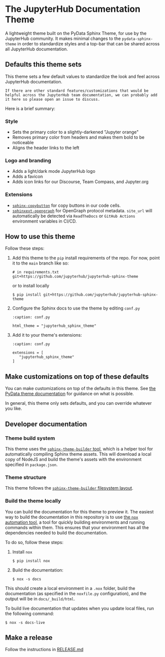 # The JupyterHub Documentation Theme

A lightweight theme built on the PyData Sphinx Theme, for use by the JupyterHub community.
It makes minimal changes to the `pydata-sphinx-theme` in order to standardize styles and a top-bar that can be shared across all JupyterHub documentation.

## Defaults this theme sets

This theme sets a few default values to standardize the look and feel across JupyterHub documentation.

```{note}
If there are other standard features/customizations that would be helpful across the JupyterHub team documentation, we can probably add it here so please open an issue to discuss.
```

Here is a brief summary:

### Style

- Sets the primary color to a slightly-darkened "Jupyter orange"
- Removes primary color from headers and makes them bold to be noticeable
- Aligns the header links to the left

### Logo and branding

- Adds a light/dark mode JupyterHub logo
- Adds a favicon
- Adds icon links for our Discourse, Team Compass, and Jupyter.org

### Extensions

- [`sphinx-copybutton`](https://sphinx-copybutton.readthedocs.io/) for copy buttons in our code cells.
- [`sphinxext-opengraph`](https://sphinxext-opengraph.readthedocs.io/en/latest/) for OpenGraph protocol metadata. `site_url` will automatically be detected via `ReadTheDocs` or `GitHub Actions` environment variables in CI/CD.

## How to use this theme

Follow these steps:

1. Add this theme to the `pip` install requirements of the repo.
   For now, point it to the `main` branch like so:

   ```
   # in requirements.txt
   git+https://github.com/jupyterhub/jupyterhub-sphinx-theme
   ```

   or to install locally

   ```console
   $ pip install git+https://github.com/jupyterhub/jupyterhub-sphinx-theme
   ```

2. Configure the Sphinx docs to use the theme by editing `conf.py`

   ```{code-block} python
   :caption: conf.py

   html_theme = "jupyterhub_sphinx_theme"
   ```

3. Add it to your theme's extensions:

   ```{code-block} python
   :caption: conf.py

   extensions = [
      "jupyterhub_sphinx_theme"
   ]
   ```

## Make customizations on top of these defaults

You can make customizations on top of the defaults in this theme.
See [the PyData theme documentation](https://pydata-sphinx-theme.readthedocs.io/) for guidance on what is possible.

In general, this theme only sets defaults, and you can override whatever you like.

## Developer documentation

### Theme build system

This theme uses the [`sphinx-theme-builder` tool](https://github.com/pradyunsg/sphinx-theme-builder), which is a helper tool for automatically compiling Sphinx theme assets.
This will download a local copy of NodeJS and build the theme's assets with the environment specified in `package.json`.

### Theme structure

This theme follows the [`sphinx-theme-builder` filesystem layout](https://sphinx-theme-builder.readthedocs.io/en/latest/reference/filesystem-layout/).

### Build the theme locally

You can build the documentation for this theme to preview it.
The easiest way to build the documentation in this repository is to use [the `nox` automation tool](https://nox.thea.codes/), a tool for quickly building environments and running commands within them.
This ensures that your environment has all the dependencies needed to build the documentation.

To do so, follow these steps:

1. Install `nox`

   ```console
   $ pip install nox
   ```

2. Build the documentation:

   ```console
   $ nox -s docs
   ```

This should create a local environment in a `.nox` folder, build the documentation (as specified in the `noxfile.py` configuration), and the output will be in `docs/_build/html`.

To build live documentation that updates when you update local files, run the following command:

```console
$ nox -s docs-live
```

## Make a release

Follow the instructions in [RELEASE.md](https://github.com/jupyterhub/jupyterhub-sphinx-theme/blob/main/RELEASE.md)
